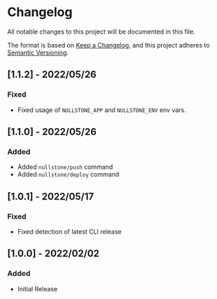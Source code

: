 # Changelog
All notable changes to this project will be documented in this file.

The format is based on [Keep a Changelog](https://keepachangelog.com/en/1.0.0/),
and this project adheres to [Semantic Versioning](https://semver.org/spec/v2.0.0.html).

## [1.1.2] - 2022/05/26

### Fixed
  - Fixed usage of `NULLSTONE_APP` and `NULLSTONE_ENV` env vars.

## [1.1.0] - 2022/05/26

### Added
  - Added `nullstone/push` command
  - Added `nullstone/deploy` command

## [1.0.1] - 2022/05/17

### Fixed
  - Fixed detection of latest CLI release

## [1.0.0] - 2022/02/02

### Added
 - Initial Release
 